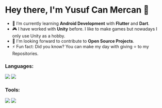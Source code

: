 <h1> Hey there, I'm Yusuf Can Mercan 👋 </h1>

- 🌱 I’m currently learning **Android Development** with **Flutter** and **Dart**.
- 🎮 I have worked with **Unity** before. I like to make games but nowadays I only use Unity as a hobby.
- 💬 I'm looking forward to contribute to **Open Source Projects**.
- ⚡ Fun fact: Did you know? You can make my day with giving ⭐ to my Repositories.

<h3 align="left">Languages:</h3>
<p align="left"> 
  <img src="https://img.icons8.com/color/48/null/dart.png"/>
  <img src="https://img.icons8.com/fluency/48/null/c-sharp-logo.png"/>
</p>
<h3 align="left">Tools:</h3>
<p align="left"> 
  <img src="https://img.icons8.com/fluency/48/null/flutter.png"/>
  <img src="https://img.icons8.com/nolan/48/unity.png"/>
</p>
